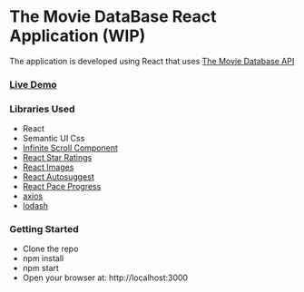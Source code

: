<h1>The Movie DataBase React Application (WIP)</h1>
<p>The application is developed using React that uses <a href="http://themoviedb.org" target="_blank">The Movie Database API</a></p>
<p><h3><a href="https://tmdb.codewolf.in">Live Demo</a><h3></p>
<p><h3>Libraries Used</h3></p>
<ul>
  <li>React</li>
  <li>Semantic UI Css</li>
  <li><a href="https://github.com/ankeetmaini/react-infinite-scroll-component">Infinite Scroll Component </a></li>
  <li><a href="https://github.com/ekeric13/react-star-ratings">React Star Ratings </a></li>
  <li><a href="https://github.com/ekeric13/react-star-ratings">React Images </a></li>
  <li><a href="https://github.com/moroshko/react-autosuggest">React Autosuggest </a></li>
  <li><a href="https://github.com/xieguanglei/react-pace-progress">React Pace Progress </a></li>
  <li><a href="https://github.com/axios/axios">axios </a></li>
  <li><a href="https://github.com/lodash/lodash">lodash </a></li>
</ul>
<p>
  <h3>Getting Started</h3>
  <ul>
  <li>Clone the repo</li>
  <li>npm install</li>
  <li>npm start</li>
  <li>Open your browser at: http://localhost:3000</li>
  </ul>
</p>
  
